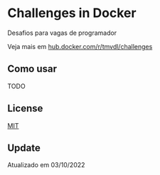 # Challenges in Docker

Desafios para vagas de programador

Veja mais em [hub.docker.com/r/tmvdl/challenges](https://https://hub.docker.com/r/tmvdl/challenges)

## Como usar

TODO

## License

[MIT]()

## Update

Atualizado em 03/10/2022
